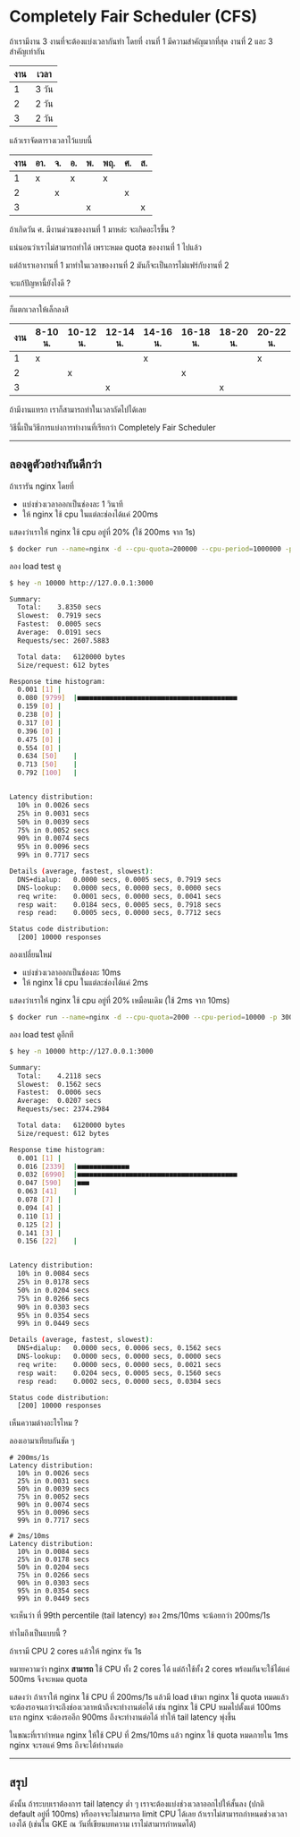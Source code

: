 # Completely Fair Scheduler (CFS)

ถ้าเรามีงาน 3 งานที่จะต้องแบ่งเวลากันทำ
โดยที่ งานที่ 1 มีความสำคัญมากที่สุด งานที่ 2 และ 3 สำคัญเท่ากัน

| งาน | เวลา |
|---|---|
| 1 | 3 วัน |
| 2 | 2 วัน |
| 3 | 2 วัน |

แล้วเราจัดตารางเวลาไว้แบบนี้

| งาน | อา. | จ. | อ. | พ. | พฤ​. | ศ.​ | ส. |
|---|---|---|---|---|---|---|---|
| 1 | x |   | x |   | x |   |   |
| 2 |   | x |   |   |   | x |   |
| 3 |   |   |   | x |   |   | x |

ถ้าเกิดวัน ศ. มีงานด่วนของงานที่ 1 มาหล่ะ จะเกิดอะไรขึ้น ?

แน่นอนว่าเราไม่สามารถทำได้ เพราะหมด quota ของงานที่ 1 ไปแล้ว

แต่ถ้าเราเอางานที่ 1 มาทำในเวลาของงานที่ 2 มันก็จะเป็นการไม่แฟร์กับงานที่ 2

จะแก้ปัญหานี้ยังไงดี ?

---

ก็แตกเวลาให้เล็กลงสิ

| งาน | 8-10 น. | 10-12 น. | 12-14 น. | 14-16 น. | 16-18 น. | 18-20 น. | 20-22 น. |
|---|---|---|---|---|---|---|---|
| 1 | x |   |   | x |   |   | x |
| 2 |   | x |   |   | x |   |   |
| 3 |   |   | x |   |   | x |   |

ถ้ามีงานแทรก เราก็สามารถทำในเวลาถัดไปได้เลย

วิธีนี้เป็นวิธีการแบ่งการทำงานที่เรียกว่า Completely Fair Scheduler

---

## ลองดูตัวอย่างกันดีกว่า

ถ้าเรารัน nginx โดยที่

- แบ่งช่วงเวลาออกเป็นช่องละ 1 วินาที
- ให้ nginx ใช้ cpu ในแต่ละช่องได้แค่ 200ms

แสดงว่าเราให้ nginx ใช้ cpu อยู่ที่ 20% (ใช้ 200ms จาก 1s)

```sh
$ docker run --name=nginx -d --cpu-quota=200000 --cpu-period=1000000 -p 3000:80 nginx
```

ลอง load test ดู

```sh
$ hey -n 10000 http://127.0.0.1:3000

Summary:
  Total:	3.8350 secs
  Slowest:	0.7919 secs
  Fastest:	0.0005 secs
  Average:	0.0191 secs
  Requests/sec:	2607.5883

  Total data:	6120000 bytes
  Size/request:	612 bytes

Response time histogram:
  0.001 [1]	|
  0.080 [9799]	|■■■■■■■■■■■■■■■■■■■■■■■■■■■■■■■■■■■■■■■■
  0.159 [0]	|
  0.238 [0]	|
  0.317 [0]	|
  0.396 [0]	|
  0.475 [0]	|
  0.554 [0]	|
  0.634 [50]	|
  0.713 [50]	|
  0.792 [100]	|


Latency distribution:
  10% in 0.0026 secs
  25% in 0.0031 secs
  50% in 0.0039 secs
  75% in 0.0052 secs
  90% in 0.0074 secs
  95% in 0.0096 secs
  99% in 0.7717 secs

Details (average, fastest, slowest):
  DNS+dialup:	0.0000 secs, 0.0005 secs, 0.7919 secs
  DNS-lookup:	0.0000 secs, 0.0000 secs, 0.0000 secs
  req write:	0.0001 secs, 0.0000 secs, 0.0041 secs
  resp wait:	0.0184 secs, 0.0005 secs, 0.7918 secs
  resp read:	0.0005 secs, 0.0000 secs, 0.7712 secs

Status code distribution:
  [200]	10000 responses
```

ลองเปลี่ยนใหม่

- แบ่งช่วงเวลาออกเป็นช่องละ 10ms
- ให้ nginx ใช้ cpu ในแต่ละช่องได้แค่ 2ms

แสดงว่าเราให้ nginx ใช้ cpu อยู่ที่ 20% เหมือนเดิม (ใช้ 2ms จาก 10ms)

```sh
$ docker run --name=nginx -d --cpu-quota=2000 --cpu-period=10000 -p 3000:80 nginx
```

ลอง load test ดูอีกที

```sh
$ hey -n 10000 http://127.0.0.1:3000

Summary:
  Total:	4.2118 secs
  Slowest:	0.1562 secs
  Fastest:	0.0006 secs
  Average:	0.0207 secs
  Requests/sec:	2374.2984

  Total data:	6120000 bytes
  Size/request:	612 bytes

Response time histogram:
  0.001 [1]	|
  0.016 [2339]	|■■■■■■■■■■■■■
  0.032 [6990]	|■■■■■■■■■■■■■■■■■■■■■■■■■■■■■■■■■■■■■■■■
  0.047 [590]	|■■■
  0.063 [41]	|
  0.078 [7]	|
  0.094 [4]	|
  0.110 [1]	|
  0.125 [2]	|
  0.141 [3]	|
  0.156 [22]	|


Latency distribution:
  10% in 0.0084 secs
  25% in 0.0178 secs
  50% in 0.0204 secs
  75% in 0.0266 secs
  90% in 0.0303 secs
  95% in 0.0354 secs
  99% in 0.0449 secs

Details (average, fastest, slowest):
  DNS+dialup:	0.0000 secs, 0.0006 secs, 0.1562 secs
  DNS-lookup:	0.0000 secs, 0.0000 secs, 0.0000 secs
  req write:	0.0000 secs, 0.0000 secs, 0.0021 secs
  resp wait:	0.0204 secs, 0.0005 secs, 0.1560 secs
  resp read:	0.0002 secs, 0.0000 secs, 0.0304 secs

Status code distribution:
  [200]	10000 responses
```

เห็นความต่างอะไรไหม ?

ลองเอามาเทียบกันชัด ๆ

```text
# 200ms/1s
Latency distribution:
  10% in 0.0026 secs
  25% in 0.0031 secs
  50% in 0.0039 secs
  75% in 0.0052 secs
  90% in 0.0074 secs
  95% in 0.0096 secs
  99% in 0.7717 secs

# 2ms/10ms
Latency distribution:
  10% in 0.0084 secs
  25% in 0.0178 secs
  50% in 0.0204 secs
  75% in 0.0266 secs
  90% in 0.0303 secs
  95% in 0.0354 secs
  99% in 0.0449 secs
```

จะเห็นว่า ที่ 99th percentile (tail latency) ของ 2ms/10ms จะน้อยกว่า 200ms/1s

ทำไมถึงเป็นแบบนี้ ?

ถ้าเรามี CPU 2 cores แล้วให้ nginx รัน 1s

หมายความว่า nginx **สามารถ** ใช้ CPU ทั้ง 2 cores ได้ แต่ถ้าใช้ทั้ง 2 cores พร้อมกันจะใช้ได้แค่ 500ms จึงจะหมด quota

แสดงว่า ถ้าเราให้ nginx ใช้ CPU ที่ 200ms/1s แล้วมี load เข้ามา nginx ใช้ quota หมดแล้ว จะต้องรอจนกว่าจะถึงช่องเวลาหน้าถึงจะทำงานต่อได้
เช่น nginx ใช้ CPU หมดไปตั้งแต่ 100ms แรก nginx จะต้องรออีก 900ms ถึงจะทำงานต่อได้
ทำให้ tail latency พุ่งขึ้น

ในขณะที่เรากำหนด nginx ให้ใช้ CPU ที่ 2ms/10ms แล้ว nginx ใช้ quota หมดภายใน 1ms
nginx จะรอแค่ 9ms ถึงจะได้ทำงานต่อ

---

## สรุป

ดังนั้น ถ้าระบบเราต้องการ tail latency ต่ำ ๆ เราจะต้องแบ่งช่วงเวลาออกไปให้สั้นลง (ปกติ default อยู่ที่ 100ms) หรืออาจจะไม่สามารถ limit CPU ได้เลย ถ้าเราไม่สามารถกำหนดช่วงเวลาเองได้ (เช่นใน GKE ณ วันที่เขียนบทความ เราไม่สามารกำหนดได้)
